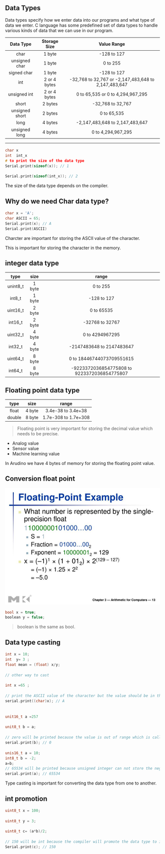 ## Data Types

Data types specify how we enter data into our programs and what type of data we enter. C language has some predefined set of data types to handle various kinds of data that we can use in our program.

|   Data Type    | Storage Size |                     Value Range                      |
| :------------: | :----------: | :--------------------------------------------------: |
|      char      |    1 byte    |                     -128 to 127                      |
| unsigned char  |    1 byte    |                       0 to 255                       |
|  signed char   |    1 byte    |                     -128 to 127                      |
|      int       | 2 or 4 bytes | -32,768 to 32,767 or -2,147,483,648 to 2,147,483,647 |
|  unsigned int  | 2 or 4 bytes |          0 to 65,535 or 0 to 4,294,967,295           |
|     short      |   2 bytes    |                  -32,768 to 32,767                   |
| unsigned short |   2 bytes    |                     0 to 65,535                      |
|      long      |   4 bytes    |           -2,147,483,648 to 2,147,483,647            |
| unsigned long  |   4 bytes    |                  0 to 4,294,967,295                  |

---

```c++
char x
int  int_x
# to print the size of the data type
Serial.print(sizeof(x)); // 1

Serial.print(sizeof(int_x)); // 2
```

The size of the data type depends on the compiler.

## Why do we need Char data type?

```c++
char x = 'A';
char ASCII = 65;
Serial.print(x); // A
Serial.print(ASCII)

```

Charcter are important for storing the ASCII value of the character.

This is important for storing the character in the memory.

## integer data type

<!-- make table for a  different  integer size -->

|   type   |  size  |                    range                    |
| :------: | :----: | :-----------------------------------------: |
| unint8_t | 1 byte |                  0 to 255                   |
|  int8_t  | 1 byte |                 -128 to 127                 |
| uint16_t | 2 byte |                 0 to 65535                  |
| int16_t  | 2 byte |               -32768 to 32767               |
| uint32_t | 4 byte |               0 to 4294967295               |
| int32_t  | 4 byte |          -2147483648 to 2147483647          |
| uint64_t | 8 byte |          0 to 18446744073709551615          |
| int64_t  | 8 byte | -9223372036854775808 to 9223372036854775807 |

## Floating point data type

|  type  |  size  |        range         |
| :----: | :----: | :------------------: |
| float  | 4 byte |  3.4e-38 to 3.4e+38  |
| double | 8 byte | 1.7e-308 to 1.7e+308 |

> Floating point is very important for storing the decimal value which needs to be precise.

- Analog value
- Sensor value
- Machine learning value

In Arudino we have 4 bytes of memory for storing the floating point value.

## Conversion float point

![Float point](images/float.jpg)

```C++
bool x = true;
boolean y = false;

```

> boolean is the same as bool.

## Data type casting

```c++
int x = 10;
int  y= 3 ;
float mean = (float) x/y;

// other way to cast

int x =65 ;

// print the ASCII value of the character but the value should be in the range of 0 to 255
serial.print((char)x); // A


unit16_t a =257

unit8_t b = a;

// zero will be printed because the value is out of range which is called overflow
serial.print(b); // 0

unis16_t a = 10;
int8_t b = -2;
a=b;
// 65534 will be printed because unsigned integer can not store the negative value
serial.print(a); // 65534

```

Type casting is important for converting the data type from one to another.


## int promotion

```c++
uint8_t x = 100;

uint8_t y = 3;

uint8_t c= (a*b)/2;

// 150 will be int because the compiler will promote the data type to int
Serial.print(c); // 150

```